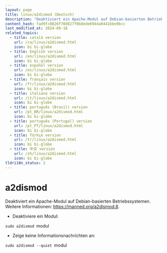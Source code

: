 ```yaml
---
layout: page
title: linux/a2dismod (Deutsch)
description: "Deaktiviert ein Apache-Modul auf Debian-basierten Betriebssystemen."
content_hash: fad9fc0826f70d827f0b8ede694da0441bbe9bcc
last_modified_at: 2024-09-18
related_topics:
  - title: català version
    url: /ca/linux/a2dismod.html
    icon: bi bi-globe
  - title: English version
    url: /en/linux/a2dismod.html
    icon: bi bi-globe
  - title: español version
    url: /es/linux/a2dismod.html
    icon: bi bi-globe
  - title: français version
    url: /fr/linux/a2dismod.html
    icon: bi bi-globe
  - title: italiano version
    url: /it/linux/a2dismod.html
    icon: bi bi-globe
  - title: português (Brasil) version
    url: /pt_BR/linux/a2dismod.html
    icon: bi bi-globe
  - title: português (Portugal) version
    url: /pt_PT/linux/a2dismod.html
    icon: bi bi-globe
  - title: Türkçe version
    url: /tr/linux/a2dismod.html
    icon: bi bi-globe
  - title: 中文 version
    url: /zh/linux/a2dismod.html
    icon: bi bi-globe
tldri18n_status: 2
---
```

# a2dismod

Deaktiviert ein Apache-Modul auf Debian-basierten Betriebssystemen.
Weitere Informationen: <https://manned.org/a2dismod.8>.

- Deaktiviere ein Modul:

`sudo a2dismod `<span class="tldr-var badge badge-pill bg-dark-lm bg-white-dm text-white-lm text-dark-dm font-weight-bold">modul</span>

- Zeige keine Informationsnachrichten an:

`sudo a2dismod --quiet `<span class="tldr-var badge badge-pill bg-dark-lm bg-white-dm text-white-lm text-dark-dm font-weight-bold">modul</span>
